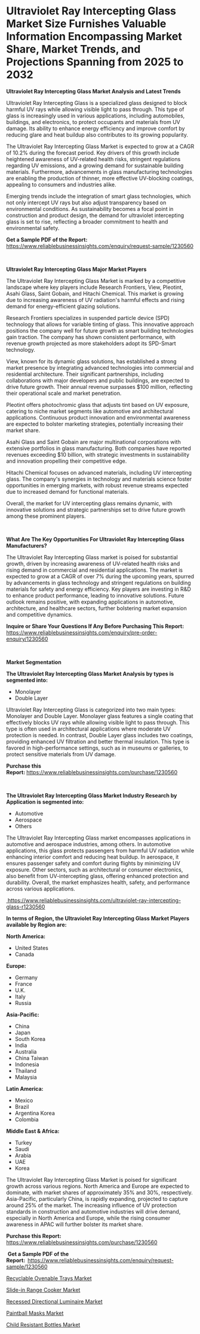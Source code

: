 <p><h1>Ultraviolet Ray Intercepting Glass Market Size Furnishes Valuable Information Encompassing Market Share, Market Trends, and Projections Spanning from 2025 to 2032</h1></p><p><strong>Ultraviolet Ray Intercepting Glass Market Analysis and Latest Trends</strong></p>
<p><p>Ultraviolet Ray Intercepting Glass is a specialized glass designed to block harmful UV rays while allowing visible light to pass through. This type of glass is increasingly used in various applications, including automobiles, buildings, and electronics, to protect occupants and materials from UV damage. Its ability to enhance energy efficiency and improve comfort by reducing glare and heat buildup also contributes to its growing popularity.</p><p>The Ultraviolet Ray Intercepting Glass Market is expected to grow at a CAGR of 10.2% during the forecast period. Key drivers of this growth include heightened awareness of UV-related health risks, stringent regulations regarding UV emissions, and a growing demand for sustainable building materials. Furthermore, advancements in glass manufacturing technologies are enabling the production of thinner, more effective UV-blocking coatings, appealing to consumers and industries alike.</p><p>Emerging trends include the integration of smart glass technologies, which not only intercept UV rays but also adjust transparency based on environmental conditions. As sustainability becomes a focal point in construction and product design, the demand for ultraviolet intercepting glass is set to rise, reflecting a broader commitment to health and environmental safety.</p></p>
<p><strong>Get a Sample PDF of the Report:&nbsp;</strong> <a href="https://www.reliablebusinessinsights.com/enquiry/request-sample/1230560?utm_campaign=1121&utm_medium=2&utm_source=Github&utm_content=ia&utm_term=05042025&utm_id=ultraviolet-ray-intercepting-glass">https://www.reliablebusinessinsights.com/enquiry/request-sample/1230560</a></p>
<p>&nbsp;</p>
<p><strong>Ultraviolet Ray Intercepting Glass Major Market Players</strong></p>
<p><p>The Ultraviolet Ray Intercepting Glass Market is marked by a competitive landscape where key players include Research Frontiers, View, Pleotint, Asahi Glass, Saint Gobain, and Hitachi Chemical. This market is growing due to increasing awareness of UV radiation's harmful effects and rising demand for energy-efficient glazing solutions.</p><p>Research Frontiers specializes in suspended particle device (SPD) technology that allows for variable tinting of glass. This innovative approach positions the company well for future growth as smart building technologies gain traction. The company has shown consistent performance, with revenue growth projected as more stakeholders adopt its SPD-Smart technology.</p><p>View, known for its dynamic glass solutions, has established a strong market presence by integrating advanced technologies into commercial and residential architecture. Their significant partnerships, including collaborations with major developers and public buildings, are expected to drive future growth. Their annual revenue surpasses $100 million, reflecting their operational scale and market penetration.</p><p>Pleotint offers photochromic glass that adjusts tint based on UV exposure, catering to niche market segments like automotive and architectural applications. Continuous product innovation and environmental awareness are expected to bolster marketing strategies, potentially increasing their market share.</p><p>Asahi Glass and Saint Gobain are major multinational corporations with extensive portfolios in glass manufacturing. Both companies have reported revenues exceeding $10 billion, with strategic investments in sustainability and innovation propelling their competitive edge.</p><p>Hitachi Chemical focuses on advanced materials, including UV intercepting glass. The company's synergies in technology and materials science foster opportunities in emerging markets, with robust revenue streams expected due to increased demand for functional materials.</p><p>Overall, the market for UV intercepting glass remains dynamic, with innovative solutions and strategic partnerships set to drive future growth among these prominent players.</p></p>
<p>&nbsp;</p>
<p><strong>What Are The Key Opportunities For Ultraviolet Ray Intercepting Glass Manufacturers?</strong></p>
<p><p>The Ultraviolet Ray Intercepting Glass market is poised for substantial growth, driven by increasing awareness of UV-related health risks and rising demand in commercial and residential applications. The market is expected to grow at a CAGR of over 7% during the upcoming years, spurred by advancements in glass technology and stringent regulations on building materials for safety and energy efficiency. Key players are investing in R&D to enhance product performance, leading to innovative solutions. Future outlook remains positive, with expanding applications in automotive, architecture, and healthcare sectors, further bolstering market expansion and competitive dynamics.</p></p>
<p><strong>Inquire or Share Your Questions If Any Before Purchasing This Report:</strong> <a href="https://www.reliablebusinessinsights.com/enquiry/pre-order-enquiry/1230560?utm_campaign=1121&utm_medium=2&utm_source=Github&utm_content=ia&utm_term=05042025&utm_id=ultraviolet-ray-intercepting-glass">https://www.reliablebusinessinsights.com/enquiry/pre-order-enquiry/1230560</a></p>
<p>&nbsp;</p>
<p><strong>Market Segmentation</strong></p>
<p><strong>The Ultraviolet Ray Intercepting Glass Market Analysis by types is segmented into:</strong></p>
<p><ul><li>Monolayer</li><li>Double Layer</li></ul></p>
<p><p>Ultraviolet Ray Intercepting Glass is categorized into two main types: Monolayer and Double Layer. Monolayer glass features a single coating that effectively blocks UV rays while allowing visible light to pass through. This type is often used in architectural applications where moderate UV protection is needed. In contrast, Double Layer glass includes two coatings, providing enhanced UV filtration and better thermal insulation. This type is favored in high-performance settings, such as in museums or galleries, to protect sensitive materials from UV damage.</p></p>
<p><strong>Purchase this Report:&nbsp;</strong><a href="https://www.reliablebusinessinsights.com/purchase/1230560?utm_campaign=1121&utm_medium=2&utm_source=Github&utm_content=ia&utm_term=05042025&utm_id=ultraviolet-ray-intercepting-glass">https://www.reliablebusinessinsights.com/purchase/1230560</a></p>
<p>&nbsp;</p>
<p><strong>The Ultraviolet Ray Intercepting Glass Market Industry Research by Application is segmented into:</strong></p>
<p><ul><li>Automotive</li><li>Aerospace</li><li>Others</li></ul></p>
<p><p>The Ultraviolet Ray Intercepting Glass market encompasses applications in automotive and aerospace industries, among others. In automotive applications, this glass protects passengers from harmful UV radiation while enhancing interior comfort and reducing heat buildup. In aerospace, it ensures passenger safety and comfort during flights by minimizing UV exposure. Other sectors, such as architectural or consumer electronics, also benefit from UV-intercepting glass, offering enhanced protection and durability. Overall, the market emphasizes health, safety, and performance across various applications.</p></p>
<p><a href="https://www.reliablebusinessinsights.com/ultraviolet-ray-intercepting-glass-r1230560?utm_campaign=1121&utm_medium=2&utm_source=Github&utm_content=ia&utm_term=05042025&utm_id=ultraviolet-ray-intercepting-glass">&nbsp;https://www.reliablebusinessinsights.com/ultraviolet-ray-intercepting-glass-r1230560</a></p>
<p><strong>In terms of Region, the Ultraviolet Ray Intercepting Glass Market Players available by Region are:</strong></p>
<p>
    <p> <strong> North America: </strong>
        <ul>
            <li>United States</li>
            <li>Canada</li>
        </ul>
        </p> 
    <p> <strong> Europe: </strong>
        <ul>
            <li>Germany</li>
            <li>France</li>
            <li>U.K.</li>
            <li>Italy</li>
            <li>Russia</li>
        </ul>
        </p> 
    <p> <strong> Asia-Pacific: </strong>
        <ul>
            <li>China</li>
            <li>Japan</li>
            <li>South Korea</li>
            <li>India</li>
            <li>Australia</li>
            <li>China Taiwan</li>
            <li>Indonesia</li>
            <li>Thailand</li>
            <li>Malaysia</li>
        </ul>
        </p> 
    <p> <strong> Latin America: </strong>
        <ul>
            <li>Mexico</li>
            <li>Brazil</li>
            <li>Argentina Korea</li>
            <li>Colombia</li>
        </ul>
        </p> 
    <p> <strong> Middle East & Africa: </strong>
        <ul>
            <li>Turkey</li>
            <li>Saudi</li>
            <li>Arabia</li>
            <li>UAE</li>
            <li>Korea</li>
        </ul>
    </p>
    </p>
<p><p>The Ultraviolet Ray Intercepting Glass Market is poised for significant growth across various regions. North America and Europe are expected to dominate, with market shares of approximately 35% and 30%, respectively. Asia-Pacific, particularly China, is rapidly expanding, projected to capture around 25% of the market. The increasing influence of UV protection standards in construction and automotive industries will drive demand, especially in North America and Europe, while the rising consumer awareness in APAC will further bolster its market share.</p></p>
<p><strong>Purchase this Report: </strong><a href="https://www.reliablebusinessinsights.com/purchase/1230560?utm_campaign=1121&utm_medium=2&utm_source=Github&utm_content=ia&utm_term=05042025&utm_id=ultraviolet-ray-intercepting-glass">https://www.reliablebusinessinsights.com/purchase/1230560</a></p>
<p>&nbsp;<strong>Get a Sample PDF of the Report:&nbsp;&nbsp;</strong><a href="https://www.reliablebusinessinsights.com/enquiry/request-sample/1230560?utm_campaign=1121&utm_medium=2&utm_source=Github&utm_content=ia&utm_term=05042025&utm_id=ultraviolet-ray-intercepting-glass">https://www.reliablebusinessinsights.com/enquiry/request-sample/1230560</a></p>
<p><strong></strong></p>
<p><p><a href="https://github.com/dekamrapinq1/Market-Research-Report-List-1/blob/main/recyclable-ovenable-trays-market.md?utm_campaign=1121&utm_medium=2&utm_source=Github&utm_content=ia&utm_term=05042025&utm_id=ultraviolet-ray-intercepting-glass">Recyclable Ovenable Trays Market</a></p><p><a href="https://github.com/dumanelina6v/Market-Research-Report-List-1/blob/main/slide-in-range-cooker-market.md?utm_campaign=1121&utm_medium=2&utm_source=Github&utm_content=ia&utm_term=05042025&utm_id=ultraviolet-ray-intercepting-glass">Slide-in Range Cooker Market</a></p><p><a href="https://github.com/maaniwilka9y/Market-Research-Report-List-1/blob/main/recessed-directional-luminaire-market.md?utm_campaign=1121&utm_medium=2&utm_source=Github&utm_content=ia&utm_term=05042025&utm_id=ultraviolet-ray-intercepting-glass">Recessed Directional Luminaire Market</a></p><p><a href="https://github.com/waldarolka1j/Market-Research-Report-List-1/blob/main/paintball-masks-market.md?utm_campaign=1121&utm_medium=2&utm_source=Github&utm_content=ia&utm_term=05042025&utm_id=ultraviolet-ray-intercepting-glass">Paintball Masks Market</a></p><p><a href="https://github.com/spineamosa0e/Market-Research-Report-List-1/blob/main/child-resistant-bottles-market.md?utm_campaign=1121&utm_medium=2&utm_source=Github&utm_content=ia&utm_term=05042025&utm_id=ultraviolet-ray-intercepting-glass">Child Resistant Bottles Market</a></p></p>
